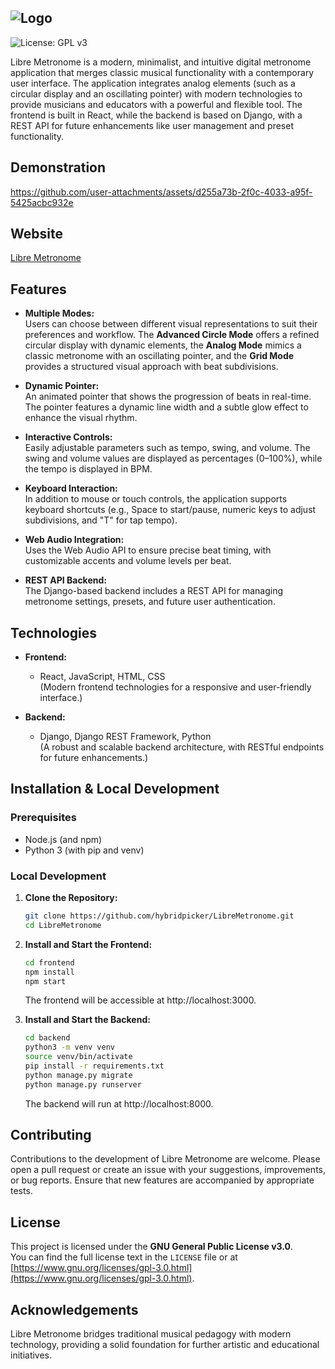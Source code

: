 ![Logo](https://github.com/user-attachments/assets/ee0a4ccc-fc09-4024-a4e3-1b95b333ae59)
---
![License: GPL v3](https://img.shields.io/badge/License-GPLv3-blue.svg)

Libre Metronome is a modern, minimalist, and intuitive digital metronome application that merges classic musical functionality with a contemporary user interface. The application integrates analog elements (such as a circular display and an oscillating pointer) with modern technologies to provide musicians and educators with a powerful and flexible tool. The frontend is built in React, while the backend is based on Django, with a REST API for future enhancements like user management and preset functionality.

## Demonstration
https://github.com/user-attachments/assets/d255a73b-2f0c-4033-a95f-5425acbc932e

## Website
[Libre Metronome](https://libremetronome.com/)

## Features

- **Multiple Modes:**  
  Users can choose between different visual representations to suit their preferences and workflow. The **Advanced Circle Mode** offers a refined circular display with dynamic elements, the **Analog Mode** mimics a classic metronome with an oscillating pointer, and the **Grid Mode** provides a structured visual approach with beat subdivisions.

- **Dynamic Pointer:**  
  An animated pointer that shows the progression of beats in real-time. The pointer features a dynamic line width and a subtle glow effect to enhance the visual rhythm.

- **Interactive Controls:**  
  Easily adjustable parameters such as tempo, swing, and volume. The swing and volume values are displayed as percentages (0–100%), while the tempo is displayed in BPM.

- **Keyboard Interaction:**  
  In addition to mouse or touch controls, the application supports keyboard shortcuts (e.g., Space to start/pause, numeric keys to adjust subdivisions, and "T" for tap tempo).

- **Web Audio Integration:**  
  Uses the Web Audio API to ensure precise beat timing, with customizable accents and volume levels per beat.

- **REST API Backend:**  
  The Django-based backend includes a REST API for managing metronome settings, presets, and future user authentication.

## Technologies

- **Frontend:**  
  - React, JavaScript, HTML, CSS  
    (Modern frontend technologies for a responsive and user-friendly interface.)

- **Backend:**  
  - Django, Django REST Framework, Python  
    (A robust and scalable backend architecture, with RESTful endpoints for future enhancements.)

## Installation & Local Development

### Prerequisites

- Node.js (and npm)
- Python 3 (with pip and venv)

### Local Development

1. **Clone the Repository:**
   ```bash
   git clone https://github.com/hybridpicker/LibreMetronome.git
   cd LibreMetronome
   ```

2. **Install and Start the Frontend:**
   ```bash
   cd frontend
   npm install
   npm start
   ```
   The frontend will be accessible at http://localhost:3000.

3. **Install and Start the Backend:**
   ```bash
   cd backend
   python3 -m venv venv
   source venv/bin/activate
   pip install -r requirements.txt
   python manage.py migrate
   python manage.py runserver
   ```
   The backend will run at http://localhost:8000.

## Contributing

Contributions to the development of Libre Metronome are welcome. Please open a pull request or create an issue with your suggestions, improvements, or bug reports. Ensure that new features are accompanied by appropriate tests.

## License
This project is licensed under the **GNU General Public License v3.0**.  
You can find the full license text in the `LICENSE` file or at  
[https://www.gnu.org/licenses/gpl-3.0.html](https://www.gnu.org/licenses/gpl-3.0.html).

## Acknowledgements

Libre Metronome bridges traditional musical pedagogy with modern technology, providing a solid foundation for further artistic and educational initiatives.

